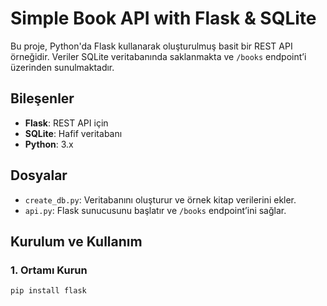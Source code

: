 # Simple Book API with Flask & SQLite

Bu proje, Python'da Flask kullanarak oluşturulmuş basit bir REST API örneğidir. Veriler SQLite veritabanında saklanmakta ve `/books` endpoint’i üzerinden sunulmaktadır.

## Bileşenler

- **Flask**: REST API için
- **SQLite**: Hafif veritabanı
- **Python**: 3.x

## Dosyalar

- `create_db.py`: Veritabanını oluşturur ve örnek kitap verilerini ekler.
- `api.py`: Flask sunucusunu başlatır ve `/books` endpoint’ini sağlar.

## Kurulum ve Kullanım

### 1. Ortamı Kurun

```bash
pip install flask
